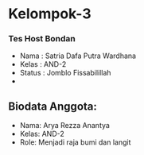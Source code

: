 # Kelompok-3

### Tes Host Bondan
- Nama : Satria Dafa Putra Wardhana
- Kelas : AND-2
- Status : Jomblo Fissabilillah
- 
## Biodata Anggota:
- Nama: Arya Rezza Anantya
- Kelas: AND-2
- Role: Menjadi raja bumi dan langit
